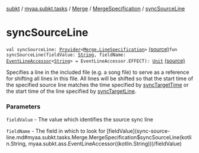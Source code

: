 [subkt](../../../index.md) / [myaa.subkt.tasks](../../index.md) / [Merge](../index.md) / [MergeSpecification](index.md) / [syncSourceLine](./sync-source-line.md)

# syncSourceLine

`val syncSourceLine: `[`Provider`](https://docs.gradle.org/current/javadoc/org/gradle/api/provider/Provider.html)`<`[`Merge.LineSpecification`](../-line-specification/index.md)`>` [(source)](https://github.com/Myaamori/SubKt/blob/0.1.12/src/main/kotlin/myaa/subkt/tasks/asstasks.kt#L117)`fun syncSourceLine(fieldValue: `[`String`](https://kotlinlang.org/api/latest/jvm/stdlib/kotlin/-string/index.html)`, fieldName: `[`EventLineAccessor`](../../../myaa.subkt.ass/-event-line-accessor/index.md)`<`[`String`](https://kotlinlang.org/api/latest/jvm/stdlib/kotlin/-string/index.html)`> = EventLineAccessor.EFFECT): `[`Unit`](https://kotlinlang.org/api/latest/jvm/stdlib/kotlin/-unit/index.html) [(source)](https://github.com/Myaamori/SubKt/blob/0.1.12/src/main/kotlin/myaa/subkt/tasks/asstasks.kt#L129)

Specifies a line in the included file (e.g. a song file) to serve as
a reference for shifting all lines in this file. All lines
will be shifted so that the start time of the specified source line
matches the time specified by [syncTargetTime](sync-target-time.md) or the start time
of the line specified by [syncTargetLine](sync-target-line.md).

### Parameters

`fieldValue` - The value which identifies the source sync line

`fieldName` - The field in which to look for [fieldValue](sync-source-line.md#myaa.subkt.tasks.Merge.MergeSpecification$syncSourceLine(kotlin.String, myaa.subkt.ass.EventLineAccessor((kotlin.String)))/fieldValue)